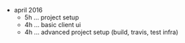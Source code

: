 
* april 2016
  * 5h ... project setup
  * 4h ... basic client ui
  * 4h ... advanced project setup (build, travis, test infra)
